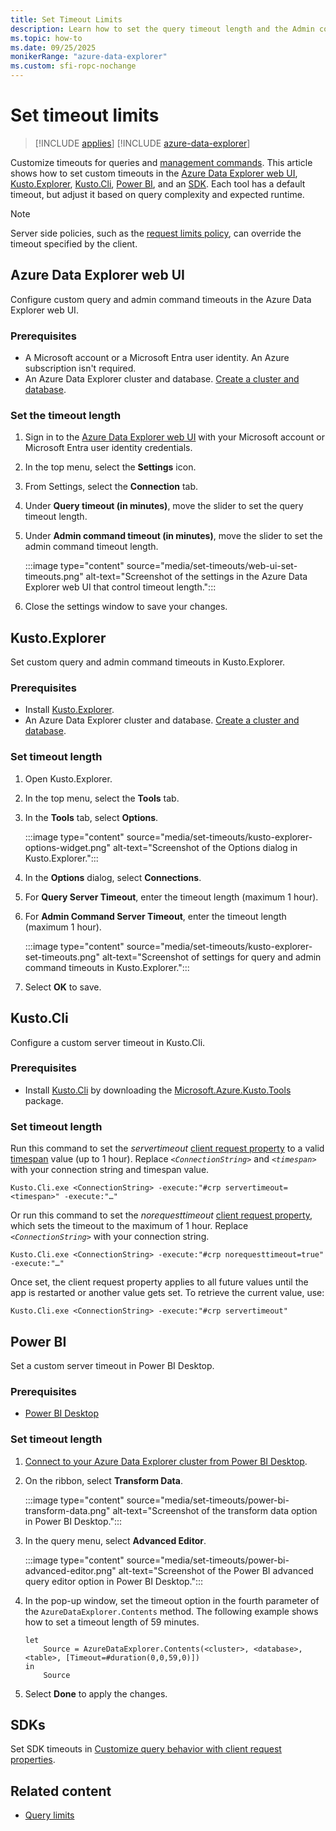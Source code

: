 ```yaml
---
title: Set Timeout Limits
description: Learn how to set the query timeout length and the Admin command timeout, in various tools, such as Kusto.Explorer and the Azure Data Explorer web UI.
ms.topic: how-to
ms.date: 09/25/2025
monikerRange: "azure-data-explorer"
ms.custom: sfi-ropc-nochange
---
```

# Set timeout limits

> [!INCLUDE [applies](includes/applies-to-version/applies.md)] [!INCLUDE [azure-data-explorer](includes/applies-to-version/azure-data-explorer.md)]

Customize timeouts for queries and [management commands](management/index.md). This article shows how to set custom timeouts in the [Azure Data Explorer web UI](/azure/data-explorer/web-query-data), [Kusto.Explorer](tools/kusto-explorer.md), [Kusto.Cli](tools/kusto-cli.md), [Power BI](/azure/data-explorer/power-bi-data-connector), and an [SDK](#sdks). Each tool has a default timeout, but adjust it based on query complexity and expected runtime.

> [!NOTE]
> Server side policies, such as the [request limits policy](management/request-limits-policy.md), can override the timeout specified by the client.

## Azure Data Explorer web UI

Configure custom query and admin command timeouts in the Azure Data Explorer web UI.

### Prerequisites

* A Microsoft account or a Microsoft Entra user identity. An Azure subscription isn't required.
* An Azure Data Explorer cluster and database. [Create a cluster and database](/azure/data-explorer/create-cluster-and-database).

### Set the timeout length

1. Sign in to the [Azure Data Explorer web UI](https://dataexplorer.azure.com/home) with your Microsoft account or Microsoft Entra user identity credentials.

1. In the top menu, select the **Settings** icon.

1. From Settings, select the **Connection** tab.

1. Under **Query timeout (in minutes)**, move the slider to set the query timeout length.

1. Under **Admin command timeout (in minutes)**, move the slider to set the admin command timeout length.

    :::image type="content" source="media/set-timeouts/web-ui-set-timeouts.png" alt-text="Screenshot of the settings in the Azure Data Explorer web UI that control timeout length.":::

1. Close the settings window to save your changes.

## Kusto.Explorer

Set custom query and admin command timeouts in Kusto.Explorer.

### Prerequisites

* Install [Kusto.Explorer](tools/kusto-explorer.md#install-kustoexplorer).
* An Azure Data Explorer cluster and database. [Create a cluster and database](/azure/data-explorer/create-cluster-and-database).

### Set timeout length

1. Open Kusto.Explorer.

1. In the top menu, select the **Tools** tab.

1. In the **Tools** tab, select **Options**.

    :::image type="content" source="media/set-timeouts/kusto-explorer-options-widget.png" alt-text="Screenshot of the Options dialog in Kusto.Explorer.":::

1. In the **Options** dialog, select **Connections**.

1. For **Query Server Timeout**, enter the timeout length (maximum 1 hour).

1. For **Admin Command Server Timeout**, enter the timeout length (maximum 1 hour).

    :::image type="content" source="media/set-timeouts/kusto-explorer-set-timeouts.png" alt-text="Screenshot of settings for query and admin command timeouts in Kusto.Explorer.":::

1. Select **OK** to save.

## Kusto.Cli

Configure a custom server timeout in Kusto.Cli.

### Prerequisites

* Install [Kusto.Cli](tools/kusto-cli.md) by downloading the [Microsoft.Azure.Kusto.Tools](https://www.nuget.org/packages/Microsoft.Azure.Kusto.Tools/) package.

### Set timeout length

Run this command to set the *servertimeout* [client request property](api/netfx/client-request-properties.md) to a valid [timespan](query/scalar-data-types/timespan.md) value (up to 1 hour). Replace *`<ConnectionString>`* and *`<timespan>`* with your connection string and timespan value.

```dotnet
Kusto.Cli.exe <ConnectionString> -execute:"#crp servertimeout=<timespan>" -execute:"…"
```

Or run this command to set the *norequesttimeout* [client request property](api/netfx/client-request-properties.md), which sets the timeout to the maximum of 1 hour. Replace *`<ConnectionString>`* with your connection string.

```dotnet
Kusto.Cli.exe <ConnectionString> -execute:"#crp norequesttimeout=true" -execute:"…"
```

Once set, the client request property applies to all future values until the app is restarted or another value gets set. To retrieve the current value, use:

```dotnet
Kusto.Cli.exe <ConnectionString> -execute:"#crp servertimeout"
```

## Power BI

Set a custom server timeout in Power BI Desktop.

### Prerequisites

* [Power BI Desktop](https://powerbi.microsoft.com/get-started/)

### Set timeout length

1. [Connect to your Azure Data Explorer cluster from Power BI Desktop](/azure/data-explorer/power-bi-data-connector).

1. On the ribbon, select **Transform Data**.

   :::image type="content" source="media/set-timeouts/power-bi-transform-data.png" alt-text="Screenshot of the transform data option in Power BI Desktop.":::

1. In the query menu, select **Advanced Editor**.

   :::image type="content" source="media/set-timeouts/power-bi-advanced-editor.png" alt-text="Screenshot of the Power BI advanced query editor option in Power BI Desktop.":::

1. In the pop-up window, set the timeout option in the fourth parameter of the `AzureDataExplorer.Contents` method. The following example shows how to set a timeout length of 59 minutes.

    ```Power Query M
    let 
        Source = AzureDataExplorer.Contents(<cluster>, <database>, <table>, [Timeout=#duration(0,0,59,0)])
    in
        Source
    ```

1. Select **Done** to apply the changes.

## SDKs

Set SDK timeouts in [Customize query behavior with client request properties](api/get-started/app-basic-query.md#customize-query-behavior-with-client-request-properties).

## Related content

* [Query limits](concepts/query-limits.md)
